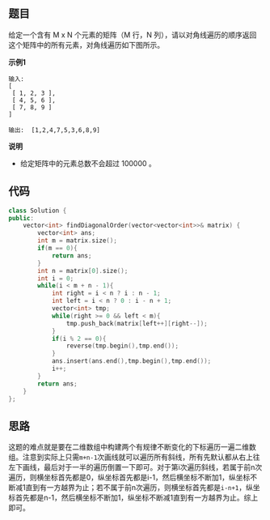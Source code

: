 ## 题目
给定一个含有 M x N 个元素的矩阵（M 行，N 列），请以对角线遍历的顺序返回这个矩阵中的所有元素，对角线遍历如下图所示。

**示例1**
```
输入:
[
 [ 1, 2, 3 ],
 [ 4, 5, 6 ],
 [ 7, 8, 9 ]
]

输出:  [1,2,4,7,5,3,6,8,9]
```

**说明**

* 给定矩阵中的元素总数不会超过 100000 。

## 代码
```C++
class Solution {
public:
    vector<int> findDiagonalOrder(vector<vector<int>>& matrix) {
        vector<int> ans;
        int m = matrix.size();
        if(m == 0){
            return ans;
        }
        int n = matrix[0].size();
        int i = 0;
        while(i < m + n - 1){
            int right = i < n ? i : n - 1;
            int left = i < n ? 0 : i - n + 1;
            vector<int> tmp;
            while(right >= 0 && left < m){
                tmp.push_back(matrix[left++][right--]);
            }
            if(i % 2 == 0){
                reverse(tmp.begin(),tmp.end());
            }
            ans.insert(ans.end(),tmp.begin(),tmp.end());
            i++;
        }
        return ans;
    }
};
```
## 思路

这题的难点就是要在二维数组中构建两个有规律不断变化的下标遍历一遍二维数组。注意到实际上只需`m+n-1`次画线就可以遍历所有斜线，所有先默认都从右上往左下画线，最后对于一半的遍历倒置一下即可。对于第i次遍历斜线，若属于前n次遍历，则横坐标首先都是0，纵坐标首先都是i-1，然后横坐标不断加1，纵坐标不断减1直到有一方越界为止；若不属于前n次遍历，则横坐标首先都是`i-n+1`，纵坐标首先都是n-1，然后横坐标不断加1，纵坐标不断减1直到有一方越界为止。综上即可。